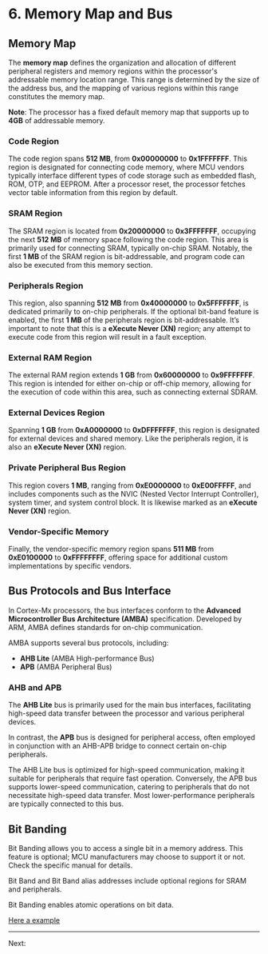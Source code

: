 # 6. Memory Map and Bus

## Memory Map

The **memory map** defines the organization and allocation of different peripheral registers and memory regions within the processor's addressable memory location range. This range is determined by the size of the address bus, and the mapping of various regions within this range constitutes the memory map. 

**Note**: The processor has a fixed default memory map that supports up to **4GB** of addressable memory.

### Code Region
The code region spans **512 MB**, from **0x00000000** to **0x1FFFFFFF**. This region is designated for connecting code memory, where MCU vendors typically interface different types of code storage such as embedded flash, ROM, OTP, and EEPROM. After a processor reset, the processor fetches vector table information from this region by default.

### SRAM Region
The SRAM region is located from **0x20000000** to **0x3FFFFFFF**, occupying the next **512 MB** of memory space following the code region. This area is primarily used for connecting SRAM, typically on-chip SRAM. Notably, the first **1 MB** of the SRAM region is bit-addressable, and program code can also be executed from this memory section.

### Peripherals Region
This region, also spanning **512 MB** from **0x40000000** to **0x5FFFFFFF**, is dedicated primarily to on-chip peripherals. If the optional bit-band feature is enabled, the first **1 MB** of the peripherals region is bit-addressable. It’s important to note that this is a **eXecute Never (XN)** region; any attempt to execute code from this region will result in a fault exception.

### External RAM Region
The external RAM region extends **1 GB** from **0x60000000** to **0x9FFFFFFF**. This region is intended for either on-chip or off-chip memory, allowing for the execution of code within this area, such as connecting external SDRAM.

### External Devices Region
Spanning **1 GB** from **0xA0000000** to **0xDFFFFFFF**, this region is designated for external devices and shared memory. Like the peripherals region, it is also an **eXecute Never (XN)** region.

### Private Peripheral Bus Region
This region covers **1 MB**, ranging from **0xE0000000** to **0xE00FFFFF**, and includes components such as the NVIC (Nested Vector Interrupt Controller), system timer, and system control block. It is likewise marked as an **eXecute Never (XN)** region.

### Vendor-Specific Memory
Finally, the vendor-specific memory region spans **511 MB** from **0xE0100000** to **0xFFFFFFFF**, offering space for additional custom implementations by specific vendors.

## Bus Protocols and Bus Interface

In Cortex-Mx processors, the bus interfaces conform to the **Advanced Microcontroller Bus Architecture (AMBA)** specification. Developed by ARM, AMBA defines standards for on-chip communication.

AMBA supports several bus protocols, including:

- **AHB Lite** (AMBA High-performance Bus)
- **APB** (AMBA Peripheral Bus)

### AHB and APB

The **AHB Lite** bus is primarily used for the main bus interfaces, facilitating high-speed data transfer between the processor and various peripheral devices.

In contrast, the **APB** bus is designed for peripheral access, often employed in conjunction with an AHB-APB bridge to connect certain on-chip peripherals. 

The AHB Lite bus is optimized for high-speed communication, making it suitable for peripherals that require fast operation. Conversely, the APB bus supports
lower-speed communication, catering to peripherals that do not necessitate high-speed data transfer. Most lower-performance peripherals are typically
connected to this bus.

## Bit Banding

Bit Banding allows you to access a single bit in a memory address. This feature is optional; MCU manufacturers may choose to support it or not. Check the specific manual for details.

Bit Band and Bit Band alias addresses include optional regions for SRAM and peripherals.

Bit Banding enables atomic operations on bit data.

[Here a example](../app/Src/bit_band.c)

---

Next: 
